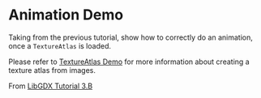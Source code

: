 # Animation Demo
Taking from the previous tutorial, show how to correctly do an animation, once a `TextureAtlas` is loaded.

Please refer to [TextureAtlas Demo](https://github.com/DavidPartouche/ktx-samples/tree/master/4-texture-atlas-demo)
for more information about creating a texture atlas from images.

From [LibGDX Tutorial 3.B](http://www.gamefromscratch.com/post/2013/12/09/LibGDX-Tutorial-3B-Simple-Animation.aspx)

